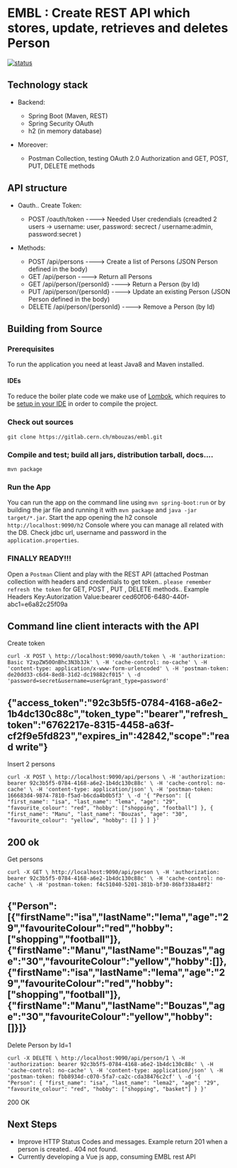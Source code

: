 # EMBL : Create REST API which stores, update, retrieves and deletes Person 
[![status](https://gitlab.cern.ch/mbouzas/embl/activity)](https://gitlab.cern.ch/mbouzas/embl/activity)


## Technology stack

* Backend:
    * Spring Boot (Maven, REST)
    * Spring Security OAuth 
    * h2 (in memory database)

* Moreover:
    * Postman Collection, testing OAuth 2.0 Authorization  and GET, POST, PUT, DELETE methods


## API structure

* Oauth.. Create Token:
    * POST /oauth/token   ----> Needed User credendials (creadted 2 users -> username: user, password: secrect / username:admin, password:secret )

* Methods:
    * POST     /api/persons           ---->  Create a list of Persons (JSON Person defined in the body)
    * GET      /api/person            ---->  Return all Persons
    * GET      /api/person/{personId} ---->  Return a Person (by Id)
    * PUT      /api/person/{personId} ---->  Update an existing Person (JSON Person defined in the body)
    * DELETE   /api/person/{personId} ---->  Remove a Person (by Id)

## Building from Source

### Prerequisites

To run the application you need at least Java8 and Maven installed.

#### IDEs

To reduce the boiler plate code we make use of [Lombok](https://projectlombok.org/), which requires to be [setup in your IDE](https://projectlombok.org/setup/overview) in order to compile the project.

### Check out sources
`git clone https://gitlab.cern.ch/mbouzas/embl.git`

### Compile and test; build all jars, distribution tarball, docs....
`mvn package`

### Run the App
You can run the app on the command line using `mvn spring-boot:run` or by building the jar file and running it with `mvn package` and `java -jar target/*.jar`.
Start the app opening the h2 console
`http://localhost:9090/h2` Console where you can manage all related with the DB. Check jdbc url, username and password in the `application.properties`.

### FINALLY READY!!!
Open a `Postman` Client and play with the REST API (attached Postman collection with headers and credentials to get token.. `please remember refresh the token` for GET, POST , PUT , DELETE methods.. Example Headers  Key:Autorization Value:bearer ced60f06-6480-440f-abc1=e6a82c25f09a

## Command line client interacts with the API
Create token

`curl -X POST \
  http://localhost:9090/oauth/token \
  -H 'authorization: Basic Y2xpZW50OnBhc3N3b3Jk' \
  -H 'cache-control: no-cache' \
  -H 'content-type: application/x-www-form-urlencoded' \
  -H 'postman-token: de20dd33-c6d4-8ed8-31d2-dc19882cf015' \
  -d 'password=secret&username=user&grant_type=password'`

{"access_token":"92c3b5f5-0784-4168-a6e2-1b4dc130c88c","token_type":"bearer","refresh_token":"6762217e-8315-4458-a63f-cf2f9e5fd823","expires_in":42842,"scope":"read write"}
-----------------------------
Insert 2 persons

`curl -X POST \
  http://localhost:9090/api/persons \
  -H 'authorization: bearer 92c3b5f5-0784-4168-a6e2-1b4dc130c88c' \
  -H 'cache-control: no-cache' \
  -H 'content-type: application/json' \
  -H 'postman-token: 166683d4-9874-7810-f5ad-b6cda4b0b5f3' \
  -d '{
  "Person": [{
    "first_name": "isa",
    "last_name": "lema",
    "age": "29",
    "favourite_colour": "red",
    "hobby": ["shopping", "football"]
  },
{
    "first_name": "Manu",
    "last_name": "Bouzas",
    "age": "30",
    "favourite_colour": "yellow",
    "hobby": []
  }
]
}'`

200 ok
------------------------
Get persons


`curl -X GET \
  http://localhost:9090/api/person \
  -H 'authorization: bearer 92c3b5f5-0784-4168-a6e2-1b4dc130c88c' \
  -H 'cache-control: no-cache' \
  -H 'postman-token: f4c51040-5201-381b-bf30-86bf338a48f2'`
  
  {"Person":[{"firstName":"isa","lastName":"lema","age":"29","favouriteColour":"red","hobby":["shopping","football"]},{"firstName":"Manu","lastName":"Bouzas","age":"30","favouriteColour":"yellow","hobby":[]},{"firstName":"isa","lastName":"lema","age":"29","favouriteColour":"red","hobby":["shopping","football"]},{"firstName":"Manu","lastName":"Bouzas","age":"30","favouriteColour":"yellow","hobby":[]}]}
---------------------------
Delete Person by Id=1
  
  `curl -X DELETE \
  http://localhost:9090/api/person/1 \
  -H 'authorization: bearer 92c3b5f5-0784-4168-a6e2-1b4dc130c88c' \
  -H 'cache-control: no-cache' \
  -H 'content-type: application/json' \
  -H 'postman-token: fbb8934d-c070-5fa7-ca2c-cda38476c2cf' \
  -d '{
  "Person": {
    "first_name": "isa",
    "last_name": "lema2",
    "age": "29",
    "favourite_colour": "red",
    "hobby": ["shopping", "basket"]
  }
}'`

200 OK


## Next Steps
* Improve HTTP Status Codes and messages. Example return 201 when a person is created.. 404 not found.
* Currently developing a Vue js app, consuming  EMBL rest API
   

